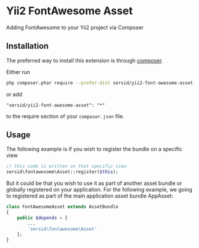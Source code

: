 Yii2 FontAwesome Asset
======
Adding FontAwesome to your Yii2 project via Composer

Installation
------------

The preferred way to install this extension is through [composer](http://getcomposer.org/download/).

Either run

```sh
php composer.phar require --prefer-dist sersid/yii2-font-awesome-asset "*"
```

or add

```
"sersid/yii2-font-awesome-asset": "*"
```

to the require section of your `composer.json` file.



Usage
-----

The following example is if you wish to register the bundle on a specific view

```php
// this code is written on that specific view
sersid\fontawesome\Asset::register($this);
```

But it could be that you wish to use it as part of another asset bundle or globally registered on your application. For the following example, we going to registered as part of the main application asset bundle AppAsset:

```php
class FontAwesomeAsset extends AssetBundle
{
    public $depends = [
        ...
        'sersid\fontawesome\Asset'
    ];
}
```